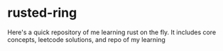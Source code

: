# rusted-ring
Here's a quick repository of me learning rust on the fly. It includes core concepts, leetcode solutions, and repo of my learning
